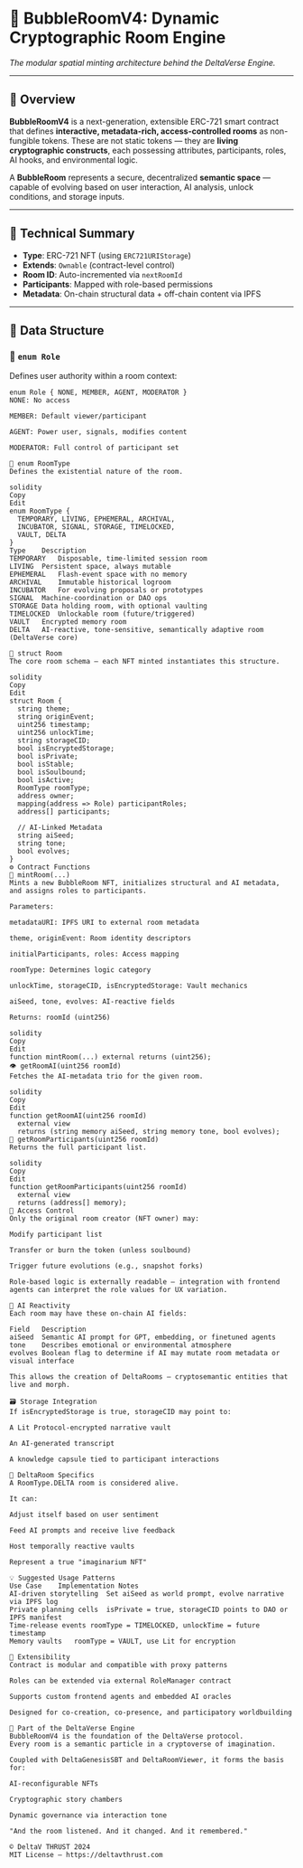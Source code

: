 # 🧱 BubbleRoomV4: Dynamic Cryptographic Room Engine

_The modular spatial minting architecture behind the DeltaVerse Engine._

---

## 🧬 Overview

**BubbleRoomV4** is a next-generation, extensible ERC-721 smart contract that defines **interactive, metadata-rich, access-controlled rooms** as non-fungible tokens. These are not static tokens — they are **living cryptographic constructs**, each possessing attributes, participants, roles, AI hooks, and environmental logic.

A **BubbleRoom** represents a secure, decentralized **semantic space** — capable of evolving based on user interaction, AI analysis, unlock conditions, and storage inputs.

---

## 🔧 Technical Summary

- **Type**: ERC-721 NFT (using `ERC721URIStorage`)
- **Extends**: `Ownable` (contract-level control)
- **Room ID**: Auto-incremented via `nextRoomId`
- **Participants**: Mapped with role-based permissions
- **Metadata**: On-chain structural data + off-chain content via IPFS

---

## 🧩 Data Structure

### 🔸 `enum Role`

Defines user authority within a room context:

```solidity
enum Role { NONE, MEMBER, AGENT, MODERATOR }
NONE: No access

MEMBER: Default viewer/participant

AGENT: Power user, signals, modifies content

MODERATOR: Full control of participant set

🔸 enum RoomType
Defines the existential nature of the room.

solidity
Copy
Edit
enum RoomType {
  TEMPORARY, LIVING, EPHEMERAL, ARCHIVAL,
  INCUBATOR, SIGNAL, STORAGE, TIMELOCKED,
  VAULT, DELTA
}
Type	Description
TEMPORARY	Disposable, time-limited session room
LIVING	Persistent space, always mutable
EPHEMERAL	Flash-event space with no memory
ARCHIVAL	Immutable historical logroom
INCUBATOR	For evolving proposals or prototypes
SIGNAL	Machine-coordination or DAO ops
STORAGE	Data holding room, with optional vaulting
TIMELOCKED	Unlockable room (future/triggered)
VAULT	Encrypted memory room
DELTA	AI-reactive, tone-sensitive, semantically adaptive room (DeltaVerse core)

🧠 struct Room
The core room schema — each NFT minted instantiates this structure.

solidity
Copy
Edit
struct Room {
  string theme;
  string originEvent;
  uint256 timestamp;
  uint256 unlockTime;
  string storageCID;
  bool isEncryptedStorage;
  bool isPrivate;
  bool isStable;
  bool isSoulbound;
  bool isActive;
  RoomType roomType;
  address owner;
  mapping(address => Role) participantRoles;
  address[] participants;

  // AI-Linked Metadata
  string aiSeed;
  string tone;
  bool evolves;
}
⚙️ Contract Functions
🔨 mintRoom(...)
Mints a new BubbleRoom NFT, initializes structural and AI metadata, and assigns roles to participants.

Parameters:

metadataURI: IPFS URI to external room metadata

theme, originEvent: Room identity descriptors

initialParticipants, roles: Access mapping

roomType: Determines logic category

unlockTime, storageCID, isEncryptedStorage: Vault mechanics

aiSeed, tone, evolves: AI-reactive fields

Returns: roomId (uint256)

solidity
Copy
Edit
function mintRoom(...) external returns (uint256);
👁️ getRoomAI(uint256 roomId)
Fetches the AI-metadata trio for the given room.

solidity
Copy
Edit
function getRoomAI(uint256 roomId)
  external view
  returns (string memory aiSeed, string memory tone, bool evolves);
👥 getRoomParticipants(uint256 roomId)
Returns the full participant list.

solidity
Copy
Edit
function getRoomParticipants(uint256 roomId)
  external view
  returns (address[] memory);
🔐 Access Control
Only the original room creator (NFT owner) may:

Modify participant list

Transfer or burn the token (unless soulbound)

Trigger future evolutions (e.g., snapshot forks)

Role-based logic is externally readable — integration with frontend agents can interpret the role values for UX variation.

🧠 AI Reactivity
Each room may have these on-chain AI fields:

Field	Description
aiSeed	Semantic AI prompt for GPT, embedding, or finetuned agents
tone	Describes emotional or environmental atmosphere
evolves	Boolean flag to determine if AI may mutate room metadata or visual interface

This allows the creation of DeltaRooms — cryptosemantic entities that live and morph.

🗃️ Storage Integration
If isEncryptedStorage is true, storageCID may point to:

A Lit Protocol-encrypted narrative vault

An AI-generated transcript

A knowledge capsule tied to participant interactions

🌌 DeltaRoom Specifics
A RoomType.DELTA room is considered alive.

It can:

Adjust itself based on user sentiment

Feed AI prompts and receive live feedback

Host temporally reactive vaults

Represent a true "imaginarium NFT"

💡 Suggested Usage Patterns
Use Case	Implementation Notes
AI-driven storytelling	Set aiSeed as world prompt, evolve narrative via IPFS log
Private planning cells	isPrivate = true, storageCID points to DAO or IPFS manifest
Time-release events	roomType = TIMELOCKED, unlockTime = future timestamp
Memory vaults	roomType = VAULT, use Lit for encryption

🧱 Extensibility
Contract is modular and compatible with proxy patterns

Roles can be extended via external RoleManager contract

Supports custom frontend agents and embedded AI oracles

Designed for co-creation, co-presence, and participatory worldbuilding

🧠 Part of the DeltaVerse Engine
BubbleRoomV4 is the foundation of the DeltaVerse protocol.
Every room is a semantic particle in a cryptoverse of imagination.

Coupled with DeltaGenesisSBT and DeltaRoomViewer, it forms the basis for:

AI-reconfigurable NFTs

Cryptographic story chambers

Dynamic governance via interaction tone

"And the room listened. And it changed. And it remembered."

© DeltaV THRUST 2024
MIT License – https://deltavthrust.com
